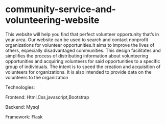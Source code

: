 # community-service-and-volunteering-website

This website will help you find that perfect volunteer opportunity that’s in your area. Our website can be used to search and contact nonprofit organizations for volunteer opportunities.It aims to improve the lives of others, especially disadvantaged communities.
This design facilitates and simplifies the process of distributing information about volunteering opportunities and acquiring volunteers for said opportunities to a specific group of individuals. The intent is to speed the creation and acquisition of volunteers for organizations. It is also intended to provide data on the volunteers to the organization

Technologies:

Frontend:
Html,Css,javascript,Bootstrap

Backend:
Mysql

Framework:
Flask
